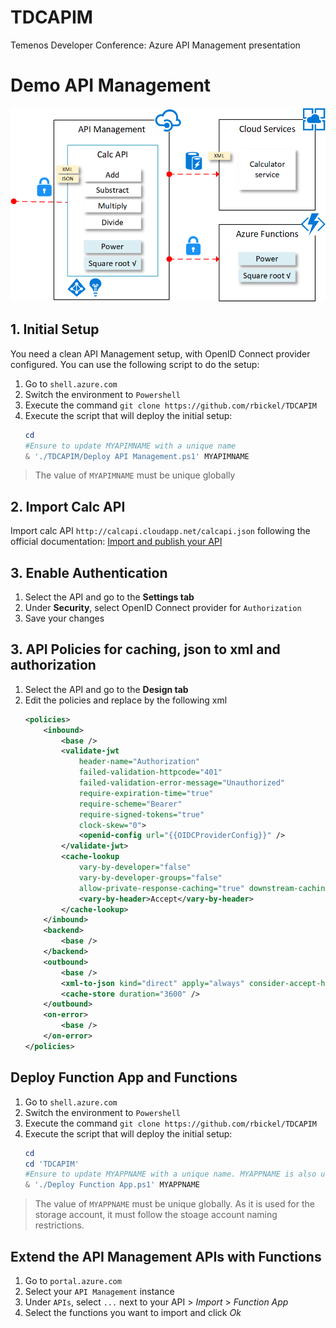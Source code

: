 # TDCAPIM
Temenos Developer Conference: Azure API Management presentation

# Demo API Management

![TDC 2019 API Management demo](https://raw.githubusercontent.com/rbickel/TDCAPIM/master/APIManagement%20Demo.png)

## 1. Initial Setup
You need a clean API Management setup, with OpenID Connect provider configured. You can use the following script to do the setup:

1. Go to `shell.azure.com`
2. Switch the environment to `Powershell`
3. Execute the command `git clone https://github.com/rbickel/TDCAPIM`
4. Execute the script that will deploy the initial setup:
    ``` powershell
    cd
    #Ensure to update MYAPIMNAME with a unique name
    & './TDCAPIM/Deploy API Management.ps1' MYAPIMNAME
    ```
> The value of `MYAPIMNAME` must be unique globally

## 2. Import Calc API

Import calc API `http://calcapi.cloudapp.net/calcapi.json` following the official documentation: [Import and publish your API](https://docs.microsoft.com/en-us/azure/api-management/import-and-publish)

## 3. Enable Authentication
1. Select the API and go to the **Settings tab**
2. Under **Security**, select OpenID Connect provider for `Authorization`
3. Save your changes

## 3. API Policies for caching, json to xml and authorization
1. Select the API and go to the **Design tab**
2. Edit the policies and replace by the following xml
    ```xml
    <policies>
        <inbound>
            <base />
            <validate-jwt 
                header-name="Authorization" 
                failed-validation-httpcode="401" 
                failed-validation-error-message="Unauthorized" 
                require-expiration-time="true" 
                require-scheme="Bearer" 
                require-signed-tokens="true" 
                clock-skew="0">
                <openid-config url="{{OIDCProviderConfig}}" />
            </validate-jwt>
            <cache-lookup 
                vary-by-developer="false" 
                vary-by-developer-groups="false" 
                allow-private-response-caching="true" downstream-caching-type="none">
                <vary-by-header>Accept</vary-by-header>
            </cache-lookup>
        </inbound>
        <backend>
            <base />
        </backend>
        <outbound>
            <base />
            <xml-to-json kind="direct" apply="always" consider-accept-header="true" />
            <cache-store duration="3600" />
        </outbound>
        <on-error>
            <base />
        </on-error>
    </policies>
    ```

## Deploy Function App and Functions

1. Go to `shell.azure.com`
2. Switch the environment to `Powershell`
3. Execute the command `git clone https://github.com/rbickel/TDCAPIM`
4. Execute the script that will deploy the initial setup:
    ``` powershell
    cd
    cd 'TDCAPIM'
    #Ensure to update MYAPPNAME with a unique name. MYAPPNAME is also used for the storage account
    & './Deploy Function App.ps1' MYAPPNAME
    ```
> The value of `MYAPPNAME` must be unique globally. As it is used for the storage account, it must follow the stoage account naming restrictions.


## Extend the API Management APIs with Functions
1. Go to `portal.azure.com`
2. Select your `API Management` instance
3. Under `APIs`, select `...` next to your API > *Import* > *Function App*
4. Select the functions you want to import and click *Ok*